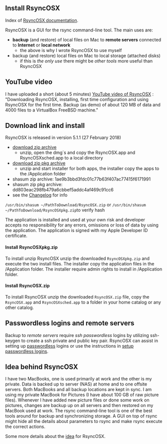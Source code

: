 
## Install RsyncOSX

Index of [RsyncOSX documentation](https://rsyncosx.github.io/Documentation/).

RsyncOSX is a GUI for the rsync command-line tool. The main uses are:

- **backup** (and restore) of local files on Mac to **remote servers** connected to **Internet** or **local network**
	- the above is why I wrote RsyncOSX to use myself
- backup (and restore) local files on Mac to local storage (attached disks)
	- if this is *the only use* there might be *other tools* more useful than RsyncOSX

## YouTube video

I have uploaded a short (about 5 minutes) [YouTube video of RsyncOSX](https://www.youtube.com/watch?v=ty1r7yvgExo) : "Downloading RsyncOSX, installing, first time configuration and using RsyncOSX for the first time. Backup (as demo) of about 120 MB of data and 4000 files to a VirtualBox FreeBSD machine."

## Download link and install

RsyncOSX is released in version 5.1.1 (27 February 2018)

- [download zip archive](https://github.com/rsyncOSX/RsyncOSX/releases/download/v5.1.1/RsyncOSX.zip)
	- unzip, open the dmg´s and copy the RsyncOSX.app and RsyncOSXsched.app to a local directory
- [download zip pkg archive](https://github.com/rsyncOSX/RsyncOSX/releases/download/v5.1.1/RsyncOSXpkg.zip)
	- unzip and start installer for both apps, the installer copy the apps to the /Application folder
- shasum zip archive: 1ae9b3bbd3fdc01c77b63f407ac77415f6171991
- shasum zip pkg archive: dd803eac298fb479a6cbbef5addc4af469c91cc6
- see the [Changelog](Changelog.md) for info

`/usr/bin/shasum ~/PathToDownload/RsyncOSX.zip` or `/usr/bin/shasum ~/PathToDownload/RsyncOSXpkg.zip`to verify hash

The application is installed and used at your own risk and developer accepts no responsibility for any errors, omissions or loss of data by using the application. The application is signed with my Apple Developer ID certificate.

#### Install RsyncOSXpkg.zip

To install unzip RsyncOSX unzip the downloaded `RsyncOSXpkg.zip` and execute the two install files. The installer copy the application files in the /Application folder. The installer require admin rights to install in /Application folder.

#### Install RsyncOSX.zip

To install RsyncOSX unzip the downloaded `RsyncOSX.zip` file, copy the `RsyncOSX.app` and `RsyncOSXsched.app` to a folder in your home catalog or any other catalog.

## Passwordless logins and remote servers

Backup to *remote servers* require *ssh passwordless* logins by utilizing ssh-keygen to create a ssh private and public key pair. RsyncOSX can assist in setting up [passwordless](ssh.md) logins or use the instructions in [setup passwordless logins](PasswordlessLogin.md).

## Idea behind RsyncOSX

I have two MacBooks, one is used primarily at work and the other is my private. Data is backed up to server (NAS) at home and to one offsite servers. Both MacBooks and all backup locations are kept in sync. I am using my private MacBook for Pictures (I have about 100 GB of raw picture files). Whenever I have added new picture files or done some work on pictures, changes are backup up on all servers and then restored on my MacBook used at work. The rsync command-line tool is one of the best tools around for backup and synchronizing storage. A GUI on top of rsync might hide all the details about parameters to rsync and make rsync execute the correct actions.

Some more details about the [idea](Idea.md) for RsyncOSX.
